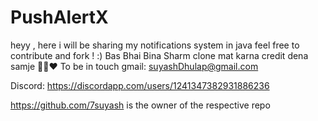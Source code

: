 # PushAlertX 
heyy ,
here i will be sharing my notifications system in java 
feel free to contribute and fork ! :)
Bas Bhai Bina Sharm clone mat karna credit dena samje 🥹🥹♥️ 
To be in touch gmail: suyashDhulap@gmail.com

Discord: https://discordapp.com/users/1241347382931886236



https://github.com/7suyash is the owner of the respective repo
